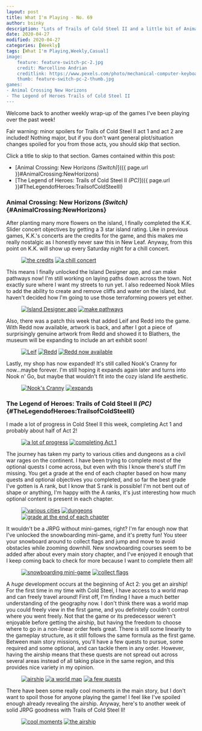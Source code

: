 ```yaml
---
layout: post
title: What I'm Playing - No. 69
author: bsinky
description: "Lots of Trails of Cold Steel II and a little bit of Animal Crossing: New Horizons!"
date: 2020-04-27
modified: 2020-04-27
categories: [Weekly]
tags: [What I'm Playing,Weekly,Casual]
image:
    feature: feature-switch-pc-2.jpg
    credit: Marcellino Andrian
    creditlink: https://www.pexels.com/photo/mechanical-computer-keyboard-671629/
    thumb: feature-switch-pc-2-thumb.jpg
games:
- Animal Crossing New Horizons
- The Legend of Heroes Trails of Cold Steel II
---
```


Welcome back to another weekly wrap-up of the games I've been playing over the
past week!

Fair warning: minor spoilers for Trails of Cold Steel II act 1 and act 2 are
included! Nothing major, but if you don't want general plot/situation changes
spoiled for you from those acts, you should skip that section.

Click a title to skip to that section. Games contained within this post:

 - [Animal Crossing: New Horizons *(Switch)*]({{ page.url }}#AnimalCrossing:NewHorizons)
 - [The Legend of Heroes: Trails of Cold Steel II *(PC)*]({{ page.url }}#TheLegendofHeroes:TrailsofColdSteelII)

<!--more-->

### Animal Crossing: New Horizons *(Switch)*    {#AnimalCrossing:NewHorizons}

After planting many more flowers on the island, I finally completed the K.K.
Slider concert objectives by getting a 3 star island rating. Like in previous
games, K.K.'s concerts are the credits for the game, and this makes me really
nostalgic as I honestly never saw this in New Leaf. Anyway, from this point on
K.K. will show up every Saturday night for a chill concert.

<figure class="half">
    <a href="https://i.imgur.com/Cwbyzb6.jpg"><img src="https://i.imgur.com/Cwbyzb6m.jpg" alt="the credits"/></a>
    <a href="https://i.imgur.com/ZPzB9uw.jpg"><img src="https://i.imgur.com/ZPzB9uwm.jpg" alt="a chill concert"/></a>
</figure>

This means I finally unlocked the Island Designer app, and can make pathways
now! I'm still working on laying paths down across the town. Not exactly sure
where I want my streets to run yet. I also redeemed Nook Miles to add the
ability to create and remove cliffs and water on the island, but haven't decided
how I'm going to use those terraforming powers yet either.

<figure class="half">
    <a href="https://i.imgur.com/q9gNU4E.jpg"><img src="https://i.imgur.com/q9gNU4Em.jpg" alt="Island Designer app"/></a>
    <a href="https://i.imgur.com/FBlE7pF.jpg"><img src="https://i.imgur.com/FBlE7pFm.jpg" alt="make pathways"/></a>
</figure>

Also, there was a patch this week that added Leif and Redd into the game. With
Redd now available, artwork is back, and after I got a piece of surprisingly
genuine artwork from Redd and showed it to Blathers, the museum will be
expanding to include an art exhibit soon!

<figure class="third">
    <a href="https://i.imgur.com/E3T35lS.jpg"><img src="https://i.imgur.com/E3T35lSm.jpg" alt="Leif"/></a>
    <a href="https://i.imgur.com/XwUXCDA.jpg"><img src="https://i.imgur.com/XwUXCDAm.jpg" alt="Redd"/></a>
    <a href="https://i.imgur.com/rasVdKT.jpg"><img src="https://i.imgur.com/rasVdKTm.jpg" alt="Redd now available"/></a>
</figure>

Lastly, my shop has now expanded! It's still called Nook's Cranny for
now...maybe forever. I'm still hoping it expands again later and turns into Nook
n' Go, but maybe that wouldn't fit into the cozy island life aesthetic.

<figure class="half">
    <a href="https://i.imgur.com/8ft5C67.jpg"><img src="https://i.imgur.com/8ft5C67m.jpg" alt="Nook's Cranny"/></a>
    <a href="https://i.imgur.com/RG95bHN.jpg"><img src="https://i.imgur.com/RG95bHNm.jpg" alt="expands"/></a>
</figure>

### The Legend of Heroes: Trails of Cold Steel II *(PC)*    {#TheLegendofHeroes:TrailsofColdSteelII}

I made a lot of progress in Cold Steel II this week, completing Act 1 and
probably about half of Act 2!

<figure class="half">
    <a href="https://i.imgur.com/y5eoOf3.jpg"><img src="https://i.imgur.com/y5eoOf3m.jpg" alt="a lot of progress"/></a>
    <a href="https://i.imgur.com/OIzIZLQ.jpg"><img src="https://i.imgur.com/OIzIZLQm.jpg" alt="completing Act 1"/></a>
</figure>

The journey has taken my party to various cities and dungeons as a civil war
rages on the continent. I have been trying to complete most of the optional
quests I come across, but even with this I know there's stuff I'm missing. You
get a grade at the end of each chapter based on how many quests and optional
objectives you completed, and so far the best grade I've gotten is A rank, but I
know that S rank is possible! I'm not bent out of shape or anything, I'm happy
with the A ranks, it's just interesting how much optional content is present in
each chapter.

<figure class="third">
    <a href="https://i.imgur.com/UuUHPnB.jpg"><img src="https://i.imgur.com/UuUHPnBm.jpg" alt="various cities"/></a>
    <a href="https://i.imgur.com/8HDoaqS.jpg"><img src="https://i.imgur.com/8HDoaqSm.jpg" alt="dungeons"/></a>
    <a href="https://i.imgur.com/JPdigve.jpg"><img src="https://i.imgur.com/JPdigvem.jpg" alt="grade at the end of each chapter"/></a>
</figure>

It wouldn't be a JRPG without mini-games, right? I'm far enough now that I've
unlocked the snowboarding mini-game, and it's pretty fun! You steer your
snowboard around to collect flags and jump and move to avoid obstacles while
zooming downhill. New snowboarding courses seem to be added after about every
main story chapter, and I've enjoyed it enough that I keep coming back to check
for more because I want to complete them all!

<figure class="half">
    <a href="https://i.imgur.com/hySsHBU.jpg"><img src="https://i.imgur.com/hySsHBUm.jpg" alt="snowboarding mini-game"/></a>
    <a href="https://i.imgur.com/LeaI2av.jpg"><img src="https://i.imgur.com/LeaI2avm.jpg" alt="collect flags"/></a>
</figure>

A *huge* development occurs at the beginning of Act 2: you get an airship! For
the first time in my time with Cold Steel, I have access to a world map and can
freely travel around! First off, I'm finding I have a much better understanding
of the geography now. I don't think there was a world map you could freely view
in the first game, and you definitely couldn't control where you went freely.
Not that the game or its predecessor weren't enjoyable before getting the
airship, but having the freedom to choose where to go in a non-linear order
feels great. There is still some linearity to the gameplay structure, as it
still follows the same formula as the first game. Between main story missions,
you'll have a few quests to pursue, some required and some optional, and can
tackle them in any order. However, having the airship means that these quests
are not spread out across several areas instead of all taking place in the same
region, and this provides nice variety in my opinion.

<figure class="third">
    <a href="https://i.imgur.com/6dVlfT3.jpg"><img src="https://i.imgur.com/6dVlfT3m.jpg" alt="airship"/></a>
    <a href="https://i.imgur.com/z2x45ri.jpg"><img src="https://i.imgur.com/z2x45rim.jpg" alt="a world map"/></a>
    <a href="https://i.imgur.com/fFOxMNg.jpg"><img src="https://i.imgur.com/fFOxMNgm.jpg" alt="a few quests"/></a>
</figure>

There have been some really cool moments in the main story, but I don't want to
spoil those for anyone playing the game! I feel like I've spoiled enough already
revealing the airship. Anyway, here's to another week of solid JRPG goodness
with Trails of Cold Steel II!

<figure class="half">
    <a href="https://i.imgur.com/B5u7ji0.jpg"><img src="https://i.imgur.com/B5u7ji0m.jpg" alt="cool moments"/></a>
    <a href="https://i.imgur.com/wuB2TOh.jpg"><img src="https://i.imgur.com/wuB2TOhm.jpg" alt="the airship"/></a>
</figure>


